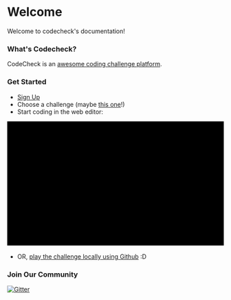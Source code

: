 # Welcome

Welcome to codecheck's documentation!

### What's Codecheck?

CodeCheck is an [awesome coding challenge platform](http://code-check.io).

### Get Started

* [Sign Up](https://app.code-check.io/auth/signup)
* Choose a challenge (maybe [this one](https://app.code-check.io/orgs/codecheck_official/challenges/110)!)
* Start coding in the web editor:


![start_challenge_web_editor](images/start_challenge_web_editor.gif)


* OR, [play the challenge locally using Github](guide_github.md) :D

### Join Our Community

[![Gitter](https://badges.gitter.im/code-check/docs.svg)](https://gitter.im/code-check/docs?utm_source=badge&utm_medium=badge&utm_campaign=pr-badge)
